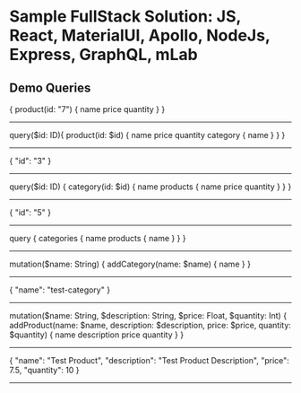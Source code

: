 # Sample FullStack Solution: JS, React, MaterialUI, Apollo, NodeJs, Express, GraphQL, mLab

## Demo Queries

{
  product(id: "7") {
    name
    price
    quantity
  }
}

***

query($id: ID){
  product(id: $id) {
    name
    price
    quantity
    category {
      name
    }
  }
}

---

{
  "id": "3"
}

***

query($id: ID) {
  category(id: $id) {
    name
    products {
      name
      price
      quantity
    }
  }
}

---

{
  "id": "5"
}

***

query {
  categories {
    name
    products {
      name
    }
  }
}

***

mutation($name: String) {
  addCategory(name: $name) {
    name
  }
}

---

{
  "name": "test-category"
}

***

mutation($name: String, $description: String, $price: Float, $quantity: Int) {
  addProduct(name: $name, description: $description, price: $price, quantity: $quantity) {
    name
    description
    price
    quantity
  }
}

---

{
  "name": "Test Product",
  "description": "Test Product Description",
  "price": 7.5,
  "quantity": 10
}

***

